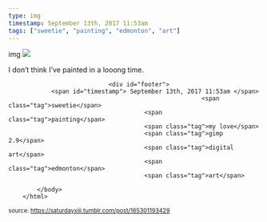 ```yaml
---
type: img
timestamp: September 13th, 2017 11:53am
tags: ["sweetie", "painting", "edmonton", "art"]
---
```

img
<img src="https://saturdayxiii.github.io/media/165301193429.jpg"/>
                                                                                          
I don’t think I’ve painted in a looong time.
 
                                    
                
                
                
                
                                <div id="footer">
                <span id="timestamp"> September 13th, 2017 11:53am </span>
                                                          <span class="tag">sweetie</span>
                                          <span class="tag">painting</span>
                                          <span class="tag">my love</span>
                                          <span class="tag">gimp 2.9</span>
                                          <span class="tag">digital art</span>
                                          <span class="tag">edmonton</span>
                                          <span class="tag">art</span>
                                                    
            </body>
        </html>

        
<small>source: https://saturdayxiii.tumblr.com/post/165301193429</small>